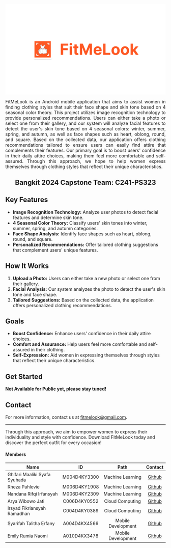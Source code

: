 <p align="center">
  <img align="center" width="700" src="profile/Bangkit Project - FitMeLook.png" />
</p>

<p align="justify">FitMeLook is an Android mobile application that aims to assist women in finding clothing styles that suit their face shape and skin tone based on 4 seasonal color theory. This project utilizes image recognition technology to provide personalized recommendations. Users can either take a photo or select one from their gallery, and our system will analyze facial features to detect the user's skin tone based on 4 seasonal colors: winter, summer, spring, and autumn, as well as face shapes such as heart, oblong, round, and square. Based on the collected data, our application offers clothing recommendations tailored to ensure users can easily find attire that complements their features. Our primary goal is to boost users' confidence in their daily attire choices, making them feel more comfortable and self-assured. Through this approach, we hope to help women express themselves through clothing styles that reflect their unique characteristics.</p>

<h2 align="center">Bangkit 2024 Capstone Team: C241-PS323</h2>

## Key Features

- **Image Recognition Technology:** Analyze user photos to detect facial features and determine skin tone.
- **4 Seasonal Color Theory:** Classify users' skin tones into winter, summer, spring, and autumn categories.
- **Face Shape Analysis:** Identify face shapes such as heart, oblong, round, and square.
- **Personalized Recommendations:** Offer tailored clothing suggestions that complement users' unique features.

## How It Works

1. **Upload a Photo:** Users can either take a new photo or select one from their gallery.
2. **Facial Analysis:** Our system analyzes the photo to detect the user's skin tone and face shape.
3. **Tailored Suggestions:** Based on the collected data, the application offers personalized clothing recommendations.

## Goals

- **Boost Confidence:** Enhance users' confidence in their daily attire choices.
- **Comfort and Assurance:** Help users feel more comfortable and self-assured in their clothing.
- **Self-Expression:** Aid women in expressing themselves through styles that reflect their unique characteristics.

## Get Started
**Not Available for Public yet, please stay tuned!**

## Contact

For more information, contact us at [fitmelook@gmail.com](mailto:fitmelook@gmail.com).

---

Through this approach, we aim to empower women to express their individuality and style with confidence. Download FitMeLook today and discover the perfect outfit for every occasion!

#### Members
| Name                              | ID            | Path               | Contact                                              |
| --------------------------------- |:-------------:|:------------------:|:---------------------------------------------------:|
| Ghifari Maaliki Syafa Syuhada     | M004D4KY3300  | Machine Learning   | [Github](https://github.com/gmaaliki)                        |
| Rheza Pahlevie                    | M006D4KY1908  | Machine Learning   | [Github](https://github.com/rhezapahlevie15)                        |
| Nandana Rifqi Irfansyah           | M006D4KY2309  | Machine Learning   | [Github](https://github.com/nandanarifqii)                        |
| Arya Wibowo Jati                  | C006D4KY0552  | Cloud Computing    | [Github](https://github.com/jateez)                  |
| Irsyad Fikriansyah Ramadhan       | C004D4KY0389  | Cloud Computing    | [Github](https://github.com/IrsyadFikriansyah)                        |
| Syarifah Talitha Erfany           | A004D4KX4566  | Mobile Development | [Github](https://github.com/tlithaee)                        |
| Emily Rumia Naomi                 | A010D4KX3478  | Mobile Development | [Github](https://github.com/emilyrumia)                        |
